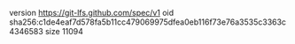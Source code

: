 version https://git-lfs.github.com/spec/v1
oid sha256:c1de4eaf7d578fa5b11cc479069975dfea0eb116f73e76a3535c3363c4346583
size 11094
